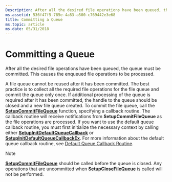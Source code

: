 ```yaml
---
Description: After all the desired file operations have been queued, the queue must be committed. This causes the enqueued file operations to be processed.
ms.assetid: 536f47f5-785e-4a83-a500-c769442e3e68
title: Committing a Queue
ms.topic: article
ms.date: 05/31/2018
---
```


# Committing a Queue

After all the desired file operations have been queued, the queue must be committed. This causes the enqueued file operations to be processed.

A file queue cannot be reused after it has been committed. The best practice is to collect all the required file operations for the file queue and commit the queue only once. If additional processing of the queue is required after it has been committed, the handle to the queue should be closed and a new file queue created. To commit the file queue, call the [**SetupCommitFileQueue**](/windows/desktop/api/Setupapi/nf-setupapi-setupcommitfilequeuea) function, specifying a callback routine. The callback routine will receive notifications from **SetupCommitFileQueue** as the file operations are processed. If you want to use the default queue callback routine, you must first initialize the necessary context by calling either [**SetupInitDefaultQueueCallback**](/windows/desktop/api/Setupapi/nf-setupapi-setupinitdefaultqueuecallback) or [**SetupInitDefaultQueueCallbackEx**](/windows/desktop/api/Setupapi/nf-setupapi-setupinitdefaultqueuecallbackex). For more information about the default queue callback routine, see [Default Queue Callback Routine](default-queue-callback-routine.md).

> [!Note]  
> [**SetupCommitFileQueue**](/windows/desktop/api/Setupapi/nf-setupapi-setupcommitfilequeuea) should be called before the queue is closed. Any operations that are uncommitted when [**SetupCloseFileQueue**](/windows/desktop/api/Setupapi/nf-setupapi-setupclosefilequeue) is called will not be performed.

 

 

 



